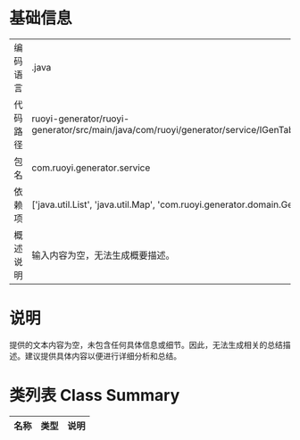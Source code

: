 # 基础信息

|      |      |
|------|------|
| 编码语言 | .java |
| 代码路径 | ruoyi-generator/ruoyi-generator/src/main/java/com/ruoyi/generator/service/IGenTableService.java |
| 包名 | com.ruoyi.generator.service |
| 依赖项 | ['java.util.List', 'java.util.Map', 'com.ruoyi.generator.domain.GenTable'] |
| 概述说明 | 输入内容为空，无法生成概要描述。 |

# 说明

提供的文本内容为空，未包含任何具体信息或细节。因此，无法生成相关的总结描述。建议提供具体内容以便进行详细分析和总结。

# 类列表 Class Summary

| 名称   | 类型  | 说明 |
|-------|------|-------------|




